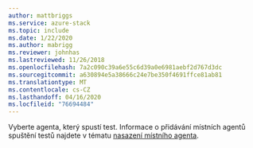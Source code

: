 ```yaml
---
author: mattbriggs
ms.service: azure-stack
ms.topic: include
ms.date: 1/22/2020
ms.author: mabrigg
ms.reviewer: johnhas
ms.lastreviewed: 11/26/2018
ms.openlocfilehash: 7a2c090c39a6e55c6d39a0e6981aebf2d767d3dc
ms.sourcegitcommit: a630894e5a38666c24e7be350f4691ffce81ab81
ms.translationtype: MT
ms.contentlocale: cs-CZ
ms.lasthandoff: 04/16/2020
ms.locfileid: "76694484"
---
```

Vyberte agenta, který spustí test. Informace o přidávání místních agentů spuštění testů najdete v tématu [nasazení místního agenta](../azure-stack-vaas-local-agent.md).